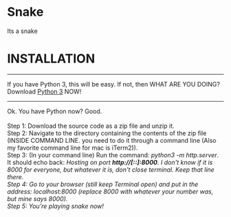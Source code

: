 # Snake


Its a snake
<br/>
<h1>INSTALLATION</h1>
<hr/>
If you have Python 3, this will be easy. If not, then WHAT ARE YOU DOING? Download <a href="https://www.python.org/downloads/">Python 3</a> NOW!
<hr/>
Ok. You have Python now? Good.
<br/>
<br/>
Step 1: Download the source code as a zip file and unzip it.<br/>
Step 2: Navigate to the directory containing the contents of the zip file (INSIDE COMMAND LINE. you need to do it through a command line (Also my favorite command line for mac is iTerm2)). <br/>
Step 3: (In your command line) Run the command: <em>python3 -m http.server</em>. It should echo back: <em>Hosting on port <strong>http://[::]:8000</strong>. I don't know if it is 8000 for everyone, but whatever it is, don't close terminal. Keep that line there. <br/>
  Step 4: Go to your browser (still keep Terminal open) and put in the address: <em>localhost:8000</em> (replace 8000 with whatever your number was, but mine says 8000).<br/>
  Step 5: You're playing snake now!
